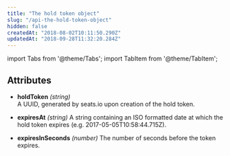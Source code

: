 ```yaml
---
title: "The hold token object"
slug: "/api-the-hold-token-object"
hidden: false
createdAt: "2018-08-02T10:11:50.290Z"
updatedAt: "2018-09-28T11:32:20.284Z"
---
```


import Tabs from '@theme/Tabs';
import TabItem from '@theme/TabItem';


## Attributes

* **holdToken** *(string)*   
A UUID, generated by seats.io upon creation of the hold token. 
    
* **expiresAt** *(string)*
A string containing an ISO formatted date at which the hold token expires (e.g. 2017-05-05T10:58:44.715Z).

* **expiresInSeconds** *(number)*
The number of seconds before the token expires.
